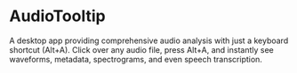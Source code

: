 # AudioTooltip
A desktop app providing comprehensive audio analysis with just a keyboard shortcut (Alt+A). Click over any audio file, press Alt+A, and instantly see waveforms, metadata, spectrograms, and even speech transcription.
